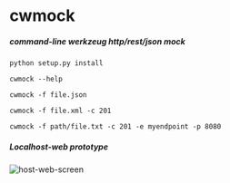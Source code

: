 # cwmock
##### command-line werkzeug http/rest/json mock

`python setup.py install`

`cwmock --help`

`cwmock -f file.json`

`cwmock -f file.xml -c 201`

`cwmock -f path/file.txt -c 201 -e myendpoint -p 8080`

##### Localhost-web prototype

![host-web-screen](https://raw.githubusercontent.com/vit0r/cwmock/master/img.png)